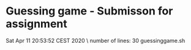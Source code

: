 # Guessing game - Submisson for assignment
Sat Apr 11 20:53:52 CEST 2020
\ number of lines: 
30 guessinggame.sh
